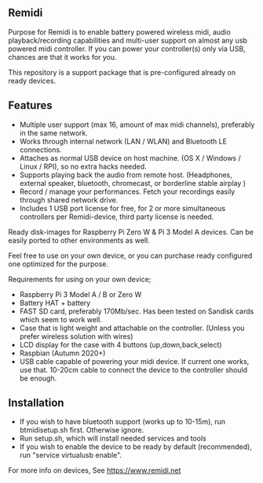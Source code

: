 ## Remidi

Purpose for Remidi is to enable battery powered wireless midi, audio playback/recording capabilities and multi-user support on almost any usb powered midi controller. If you can power your controller(s) only via USB, chances are that it works for you.

This repository is a support package that is pre-configured already on ready devices.

## Features

- Multiple user support (max 16, amount of max midi channels), preferably in the same network.
- Works through internal network (LAN / WLAN) and Bluetooth LE connections.
- Attaches as normal USB device on host machine. (OS X / Windows / Linux / RPI), so no extra hacks needed.
- Supports playing back the audio from remote host. (Headphones, external speaker, bluetooth, chromecast, or borderline stable airplay ) 
- Record / manage your performances. Fetch your recordings easily through shared network drive.
- Includes 1 USB port license for free, for 2 or more simultaneous controllers per Remidi-device, third party license is needed.
	
Ready disk-images for Raspberry Pi Zero W & Pi 3 Model A devices.
Can be easily ported to other environments as well.

Feel free to use on your own device, or you can purchase ready configured one optimized for the purpose.

Requirements for using on your own device;
- Raspberry Pi 3 Model A / B or Zero W
- Battery HAT + battery
- FAST SD card, preferably 170Mb/sec. Has been tested on Sandisk cards which seem to work well.
- Case that is light weight and attachable on the controller. (Unless you prefer wireless solution with wires)
- LCD display for the case with 4 buttons (up,down,back,select) 
- Raspbian (Autumn 2020+) 
- USB cable capable of powering your midi device. If current one works, use that. 10-20cm cable to connect the device to the controller should be enough.

## Installation

- If you wish to have bluetooth support (works up to 10-15m), run btmidisetup.sh first. Otherwise ignore.
- Run setup.sh, which will install needed services and tools
- If you wish to enable the device to be ready by default (recommended), run "service virtualusb enable".


For more info on devices, See https://www.remidi.net
